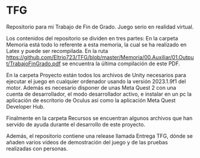 # TFG
Repositorio para mi Trabajo de Fin de Grado. Juego serio en realidad virtual.

Los contenidos del repositorio se dividen en tres partes: 
En la carpeta Memoria está todo lo referente a esta memoria, la cual se ha realizado en Latex y puede ser recompilada. En la ruta https://github.com/Eltrio723/TFG/blob/master/Memoria/00.Auxiliar/01.Output/TrabajoFinGrado.pdf se encuentra la última compilación de este PDF.

En la carpeta Proyecto están todos los archivos de Unity necesarios para ejecutar el juego en cualquier ordenador usando la versión 2023.1.9f1 del motor. Además es necesario disponer de unas Meta Quest 2 con una cuenta de desarrollador, el modo desarrollador activo, e instalar en un pc la aplicación de escritorio de Oculus así como la aplicación Meta Quest Developer Hub.

Finalmente en la carpeta Recursos se encuentran algunos archivos que han servido de ayuda durante el desarrollo de este proyecto.


Además, el repositorio contiene una release llamada Entrega TFG, dónde se añaden varios vídeos de demostración del juego y de las pruebas realizadas con personas.
